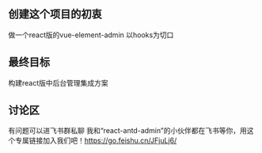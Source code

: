 ## 创建这个项目的初衷
做一个react版的vue-element-admin
以hooks为切口
## 最终目标
构建react版中后台管理集成方案
## 讨论区
有问题可以进飞书群私聊
我和“react-antd-admin”的小伙伴都在飞书等你，用这个专属链接加入我们吧！https://go.feishu.cn/JFjuLj6/